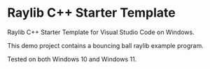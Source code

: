 # Raylib C++ Starter Template
Raylib C++ Starter Template for Visual Studio Code on Windows.

This demo project contains a bouncing ball raylib example program.

Tested on both Windows 10 and Windows 11.

